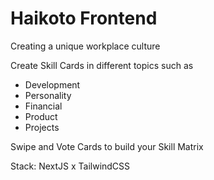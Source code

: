 # Haikoto Frontend

Creating a unique workplace culture

Create Skill Cards in different topics such as 
- Development
- Personality
- Financial
- Product
- Projects

Swipe and Vote Cards to build your Skill Matrix

Stack: NextJS x TailwindCSS
